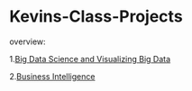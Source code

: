 # Kevins-Class-Projects
overview: 

1.[Big Data Science and Visualizing Big Data](https://github.com/BeviG/Kevins-Class-Projects/blob/main/Project_5_6%2C_Description_in_Text.ipynb)

2.[Business Intelligence](https://github.com/BeviG/Kevins-Class-Projects/blob/main/Project_8_model_exploration_1.ipynb)
